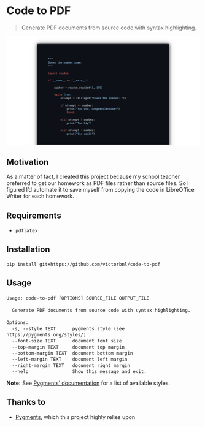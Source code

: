 # Code to PDF

> Generate PDF documents from source code with syntax highlighting.

<p align="center">
    <img src=".readme/screenshot.png">
</p>

## Motivation

As a matter of fact, I created this project because my school teacher preferred to get our homework as PDF files rather than source files. So I figured I’d automate it to save myself from copying the code in LibreOffice Writer for each homework.

## Requirements

- `pdflatex`

## Installation

```
pip install git+https://github.com/victorbnl/code-to-pdf
```

## Usage

```
Usage: code-to-pdf [OPTIONS] SOURCE_FILE OUTPUT_FILE

  Generate PDF documents from source code with syntax highlighting.

Options:
  -s, --style TEXT      pygments style (see https://pygments.org/styles/)
  --font-size TEXT      document font size
  --top-margin TEXT     document top margin
  --bottom-margin TEXT  document bottom margin
  --left-margin TEXT    document left margin
  --right-margin TEXT   document right margin
  --help                Show this message and exit.
```

**Note:** See [Pygments’ documentation](https://pygments.org/styles/) for a list of available styles.

## Thanks to

- [Pygments](https://pygments.org/), which this project highly relies upon
